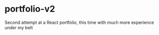 # portfolio-v2
Second attempt at a React portfolio, this time with much more experience under my belt

